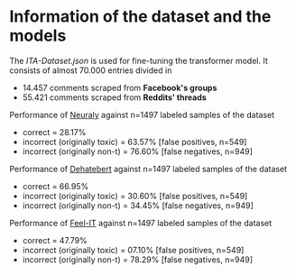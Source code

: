 # Information of the dataset and the models

The _ITA-Dataset.json_ is used for fine-tuning the transformer model. It consists of almost 70.000 entries divided in
- 14.457 comments scraped from **Facebook's groups** 
- 55.421 comments scraped from **Reddits' threads**

Performance of [Neuraly](https://huggingface.co/neuraly/bert-base-italian-cased-sentiment) against n=1497 labeled samples of the dataset

- correct                      = 28.17%
- incorrect (originally toxic) = 63.57% [false positives, n=549]
- incorrect (originally non-t) = 76.60% [false negatives, n=949]

Performance of [Dehatebert](https://huggingface.co/Hate-speech-CNERG/dehatebert-mono-italian) against n=1497 labeled samples of the dataset

- correct                      = 66.95%
- incorrect (originally toxic) = 30.60% [false positives, n=549]
- incorrect (originally non-t) = 34.45% [false negatives, n=949]

Performance of [Feel-IT](https://huggingface.co/MilaNLProc/feel-it-italian-sentiment) against n=1497 labeled samples of the dataset

- correct                      = 47.79%
- incorrect (originally toxic) = 07.10% [false positives, n=549]
- incorrect (originally non-t) = 78.29% [false negatives, n=949]